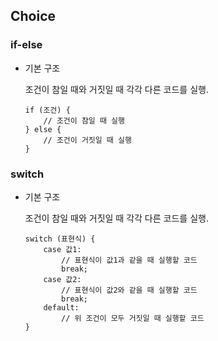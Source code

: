 
## Choice


### if-else

- 기본 구조
    
    조건이 참일 때와 거짓일 때 각각 다른 코드를 실행.

    ```
    if (조건) {
        // 조건이 참일 때 실행
    } else {
        // 조건이 거짓일 때 실행
    }
    ```

### switch

- 기본 구조
    
    조건이 참일 때와 거짓일 때 각각 다른 코드를 실행.

    ```
    switch (표현식) {
        case 값1:
            // 표현식이 값1과 같을 때 실행할 코드
            break;
        case 값2:
            // 표현식이 값2와 같을 때 실행할 코드
            break;
        default:
            // 위 조건이 모두 거짓일 때 실행할 코드
    }
    ```